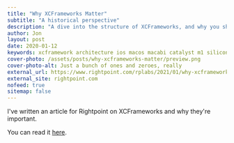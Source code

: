 ```yaml
---
title: "Why XCFrameworks Matter"
subtitle: "A historical perspective"
description: "A dive into the structure of XCFrameworks, and why you should be using them."
author: Jon
layout: post
date: 2020-01-12
keywords: xcframework architecture ios macos macabi catalyst m1 silicon
cover-photo: /assets/posts/why-xcframeworks-matter/preview.png
cover-photo-alt: Just a bunch of ones and zeroes, really
external_url: https://www.rightpoint.com/rplabs/2021/01/why-xcframeworks-matter/
external_site: rightpoint.com
nofeed: true
sitemap: false
---
```


I've written an article for Rightpoint on XCFrameworks and why they're important.

<!--more-->

You can read it [here](https://www.rightpoint.com/rplabs/2021/01/why-xcframeworks-matter/).